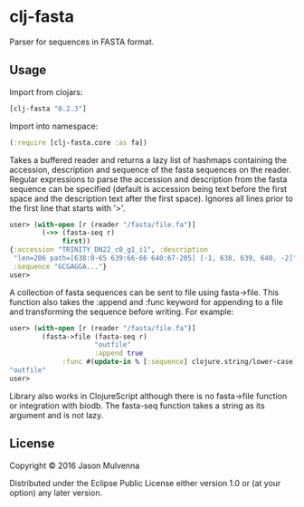 # clj-fasta

Parser for sequences in FASTA format.

## Usage

Import from clojars:

```clojure
[clj-fasta "0.2.3"]
```

Import into namespace:

```clojure
(:require [clj-fasta.core :as fa])
```

Takes a buffered reader and returns a lazy list of hashmaps containing
the accession, description and sequence of the fasta sequences on the
reader. Regular expressions to parse the accession and description
from the fasta sequence can be specified (default is accession being
text before the first space and the description text after the first
space). Ignores all lines prior to the first line that starts with
'>'.

```clojure
user> (with-open [r (reader "/fasta/file.fa")]
        (->> (fasta-seq r)
             first))
{:accession "TRINITY_DN22_c0_g1_i1", :description 
 "len=206 path=[638:0-65 639:66-66 640:67-205] [-1, 638, 639, 640, -2]",
 :sequence "GCGAGGA..."}
user>
```

A collection of fasta sequences can be sent to file using
fasta->file. This function also takes the :append and :func keyword
for appending to a file and transforming the sequence before
writing. For example:

```clojure
user> (with-open [r (reader "/fasta/file.fa")]
        (fasta->file (fasta-seq r)
                     "outfile"
                     :append true
		     :func #(update-in % [:sequence] clojure.string/lower-case)))
"outfile"		     
user>
```

Library also works in ClojureScript although there is no fasta->file
function or integration with biodb. The fasta-seq function takes a
string as its argument and is not lazy.

## License

Copyright © 2016 Jason Mulvenna

Distributed under the Eclipse Public License either version 1.0 or (at
your option) any later version.
